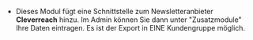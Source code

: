 - Dieses Modul fügt eine Schnittstelle zum Newsletteranbieter <strong>Cleverreach</strong> hinzu. Im Admin können Sie dann unter \"Zusatzmodule\" Ihre Daten eintragen. Es ist der Export in EINE Kundengruppe möglich.
